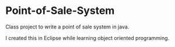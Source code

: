 # Point-of-Sale-System
Class project to write a point of sale system in java.


I created this in Eclipse while learning object oriented programming.
